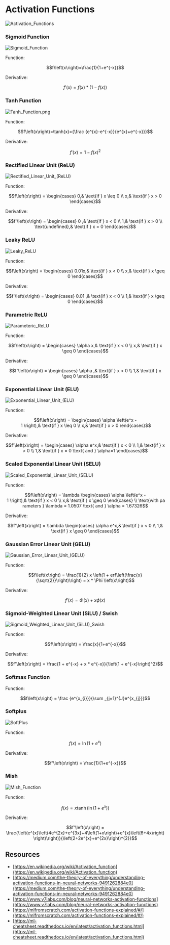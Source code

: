 # Activation Functions

![Activation_Functions](doc/Activation_Functions.png)

### Sigmoid Function

![Sigmoid_Function](doc/Sigmoid_Function.png)

Function:

$$f\left(x\right)=\frac{1}{1+e^{-x}}$$

Derivative:

$$f'\left(x\right) = f\left(x\right) * \left(1 - f\left(x\right)\right)$$

### Tanh Function

![Tanh_Function.png](doc/Tanh_Function.png)

Function:

$$f\left(x\right)=\tanh(x)={\frac {e^{x}-e^{-x}}{e^{x}+e^{-x}}}$$

Derivative:

$$f'\left(x\right) = 1-f(x)^{2}$$

### Rectified Linear Unit (ReLU)

![Rectified_Linear_Unit_(ReLU)](doc/Rectified_Linear_Unit.png)

Function:

$$f\left(x\right) = \begin{cases} 0,& \text{if } x \leq 0 \\ x,& \text{if } x > 0 \end{cases}$$

Derivative:

$$f'\left(x\right) = \begin{cases} 0 ,& \text{if } x < 0 \\ 1,& \text{if } x > 0 \\ \text{undefined},& \text{if } x = 0 \end{cases}$$

### Leaky ReLU

![Leaky_ReLU](doc/Leaky_ReLU.png)

Function:

$$f\left(x\right) = \begin{cases} 0.01x,& \text{if } x < 0 \\ x,& \text{if } x \geq 0 \end{cases}$$

Derivative:

$$f'\left(x\right) = \begin{cases} 0.01 ,& \text{if } x < 0 \\ 1,& \text{if } x \geq 0 \end{cases}$$

### Parametric ReLU

![Parameteric_ReLU](doc/Parameteric_ReLU.png)

Function:

$$f\left(x\right) = \begin{cases} \alpha x,& \text{if } x < 0 \\ x,& \text{if } x \geq 0 \end{cases}$$

Derivative:

$$f'\left(x\right) = \begin{cases} \alpha ,& \text{if } x < 0 \\ 1,& \text{if } x \geq 0 \end{cases}$$

### Exponential Linear Unit (ELU)

![Exponential_Linear_Unit_(ELU)](doc/Exponential_Linear_Unit.png)

Function:

$$f\left(x\right) = \begin{cases} \alpha \left(e^x - 1 \right),& \text{if } x \leq 0 \\ x,& \text{if } x > 0 \end{cases}$$

Derivative:

$$f'\left(x\right) = \begin{cases} \alpha e^x,& \text{if } x < 0 \\ 1,& \text{if } x > 0 \\ 1,& \text{if } x = 0 \text{ and } \alpha=1 \end{cases}$$

### Scaled Exponential Linear Unit (SELU)

![Scaled_Exponential_Linear_Unit_(SELU)](doc/Scaled_Exponential_Linear_Unit.png)

Function:

$$f\left(x\right) = \lambda \begin{cases} \alpha \left(e^x - 1 \right),& \text{if } x < 0 \\ x,& \text{if } x \geq 0 \end{cases} \\ \text{with parameters } \lambda = 1.0507 \text{ and } \alpha = 1.67326$$

Derivative:

$$f'\left(x\right) = \lambda \begin{cases} \alpha e^x,& \text{if } x < 0 \\ 1,& \text{if } x \geq 0 \end{cases}$$

### Gaussian Error Linear Unit (GELU)

![Gaussian_Error_Linear_Unit_(GELU)](doc/Gaussian_Error_Linear_Unit.png)

Function:

$$f\left(x\right) = \frac{1}{2} x \left(1 + erf\left(\frac{x}{\sqrt{2}}\right)\right) = x * \Phi \left(x\right)$$

Derivative:

$$f'\left(x\right) = \Phi \left(x\right) + x \phi \left(x\right)$$

### Sigmoid-Weighted Linear Unit (SiLU) / Swish

![Sigmoid_Weighted_Linear_Unit_(SiLU)_Swish](doc/Sigmoid_Weighted_Linear_Unit_Swish.png)

Function:

$$f\left(x\right) = \frac{x}{1+e^{-x}}$$

Derivative:

$$f'\left(x\right) = \frac{1 + e^{-x} + x * e^{-x}}{\left(1 + e^{-x}\right)^2}$$

### Softmax Function

Function:

$$f\left(x\right) = \frac {e^{x_{i}}}{\sum _{j=1}^{J}e^{x_{j}}}$$

### Softplus

![SoftPlus](doc/SoftPlus.png)

Function:

$$f\left(x\right) = \ln \left(1+e^{x}\right)$$

Derivative:

$$f'\left(x\right) = \frac{1}{1+e^{-x}}$$

### Mish

![Mish_Function](doc/Mish_Function.png)

Function:

$$f\left(x\right) = x\tanh\left(\ln\left(1+e^{x}\right)\right)$$

Derivative:

$$f'\left(x\right) = \frac{\left(e^{x}\left(4e^{2x}+e^{3x}+4\left(1+x\right)+e^{x}\left(6+4x\right)\right)\right)}{\left(2+2e^{x}+e^{2x}\right)^{2}}$$

## Resources

- [https://en.wikipedia.org/wiki/Activation_function](https://en.wikipedia.org/wiki/Activation_function)
- [https://medium.com/the-theory-of-everything/understanding-activation-functions-in-neural-networks-9491262884e0](https://medium.com/the-theory-of-everything/understanding-activation-functions-in-neural-networks-9491262884e0)
- [https://www.v7labs.com/blog/neural-networks-activation-functions](https://www.v7labs.com/blog/neural-networks-activation-functions)
- [https://mlfromscratch.com/activation-functions-explained/#/](https://mlfromscratch.com/activation-functions-explained/#/)
- [https://ml-cheatsheet.readthedocs.io/en/latest/activation_functions.html](https://ml-cheatsheet.readthedocs.io/en/latest/activation_functions.html)

